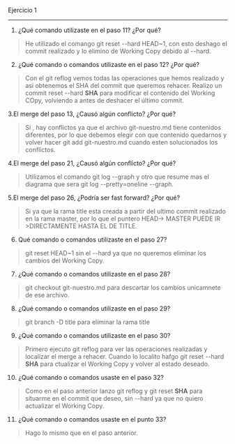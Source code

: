 Ejercicio 1
- - - - - - - - - - - -- - - 
1. ¿Qué comando utilizaste en el paso 11? ¿Por qué?
  >He utilizado el comango git reset --hard HEAD~1, con esto deshago el commit realizado y lo elimino de Working Copy
  >debido al --hard.
  
2.  ¿Qué comando o comandos utilizaste en el paso 12? ¿Por qué?
>Con el git reflog vemos todas las operaciones que hemos realizado y asi obtenemos el SHA del commit que queremos rehacer.
>Realizo un commit reset --hard **SHA** para modificar el contenido del Working COpy, volviendo a antes de deshacer el último commit.

3.El merge del paso 13, ¿Causó algún conflicto? ¿Por qué?
>Sí , hay conflictos ya que el archivo git-nuestro.md tiene contenidos diferentes, por lo que debemos elegir con que contenido quedarnos
>y volver hacer git add git-nuestro.md cuando esten solucionados los conflictos.

4.El merge del paso 21, ¿Causó algún conflicto? ¿Por qué?
> Utilizamos el comando git log --graph y otro que resume mas el diagrama que sera git log --pretty=oneline --graph.

5.El merge del paso 26, ¿Podría ser fast forward? ¿Por qué?
> Si ya que la rama title esta creada a partir del ultimo commit realizado en la rama master, por lo que el puntero HEAD-> MASTER PUEDE IR >DIRECTAMENTE HASTA EL DE TITLE.

6. Qué comando o comandos utilizaste en el paso 27?
>git reset HEAD~1 sin el --hard ya que no queremos eliminar los cambios del Working Copy.

7. ¿Qué comando o comandos utilizaste en el paso 28?
> git checkout git-nuestro.md para descartar los cambios unicamnete de ese archivo.

8. ¿Qué comando o comandos utilizaste en el paso 29?
> git branch -D title para eliminar la rama title

9. ¿Qué comando o comandos utilizaste en el paso 30?
> Primero ejecuto git reflog para ver las operaciones realizadas y localizar el merge a rehacer. Cuando lo localito hafgo git reset --hard **SHA** para ctualizar el Working Copy y volver al estado deseado.

10. ¿Qué comando o comandos usaste en el paso 32?
>Como en el paso anterior lanzo git reflog y git reset **SHA** para situarme en el commit que deseo, sin --hard ya que no quiero actualizar el Working Copy.

11. ¿Qué comando o comandos usaste en el punto 33?
>Hago lo mismo que en el paso anterior.

